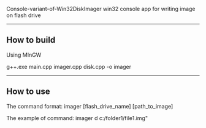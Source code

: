 Console-variant-of-Win32DiskImager
win32 console app for  writing image on flash drive

---------------------
How to build
---------------------
Using MInGW

g++.exe main.cpp imager.cpp disk.cpp -o imager

---------------------
How to use
---------------------
The command format:      imager [flash_drive_name] [path_to_image]

The example of command:  imager d c:/folder1/file1.img"
